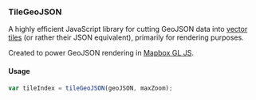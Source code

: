 ### TileGeoJSON

A highly efficient JavaScript library for cutting GeoJSON data
into [vector tiles](https://github.com/mapbox/vector-tile-spec/) (or rather their JSON equivalent), primarily for rendering purposes.

Created to power GeoJSON rendering in [Mapbox GL JS](https://github.com/mapbox/mapbox-gl-js).

#### Usage

```js
var tileIndex = tileGeoJSON(geoJSON, maxZoom);
```
